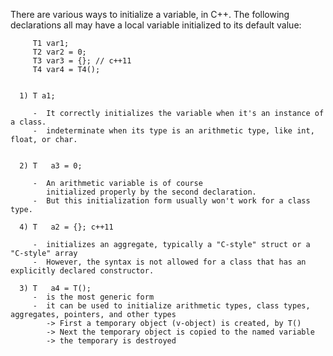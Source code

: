 


There are various ways to initialize a variable, in C++.
The following declarations all may have a local variable initialized to its default value:

         T1 var1;
         T2 var2 = 0;
         T3 var3 = {}; // c++11
         T4 var4 = T4();


      1) T a1;
      
         -  It correctly initializes the variable when it's an instance of a class.
         -  indeterminate when its type is an arithmetic type, like int, float, or char. 

      
      2) T   a3 = 0;

         -  An arithmetic variable is of course
            initialized properly by the second declaration.
         -  But this initialization form usually won't work for a class type.

      4) T   a2 = {}; c++11

         -  initializes an aggregate, typically a "C-style" struct or a "C-style" array
         -  However, the syntax is not allowed for a class that has an explicitly declared constructor.
         
      3) T   a4 = T();
         -  is the most generic form
         -  it can be used to initialize arithmetic types, class types, aggregates, pointers, and other types
            -> First a temporary object (v-object) is created, by T()
            -> Next the temporary object is copied to the named variable
            -> the temporary is destroyed
